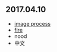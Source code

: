 ## 2017.04.10
- [image process](http://reverland.org/python/2012/11/12/numpyscipy/#section-6)
- [fire](https://firms.modaps.eosdis.nasa.gov/download/)
- nood
- 中文